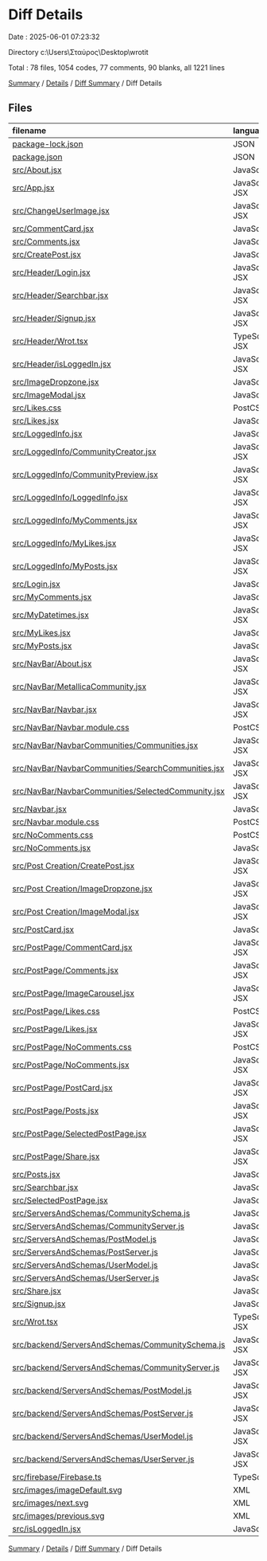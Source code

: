 # Diff Details

Date : 2025-06-01 07:23:32

Directory c:\\Users\\Σταύρος\\Desktop\\wrotit

Total : 78 files,  1054 codes, 77 comments, 90 blanks, all 1221 lines

[Summary](results.md) / [Details](details.md) / [Diff Summary](diff.md) / Diff Details

## Files
| filename | language | code | comment | blank | total |
| :--- | :--- | ---: | ---: | ---: | ---: |
| [package-lock.json](/package-lock.json) | JSON | 133 | 0 | 0 | 133 |
| [package.json](/package.json) | JSON | 3 | 0 | 0 | 3 |
| [src/About.jsx](/src/About.jsx) | JavaScript | -14 | 0 | -1 | -15 |
| [src/App.jsx](/src/App.jsx) | JavaScript JSX | 15 | 7 | 4 | 26 |
| [src/ChangeUserImage.jsx](/src/ChangeUserImage.jsx) | JavaScript JSX | 51 | 2 | 2 | 55 |
| [src/CommentCard.jsx](/src/CommentCard.jsx) | JavaScript | -17 | 0 | -3 | -20 |
| [src/Comments.jsx](/src/Comments.jsx) | JavaScript | -12 | -1 | -5 | -18 |
| [src/CreatePost.jsx](/src/CreatePost.jsx) | JavaScript | -189 | -1 | -26 | -216 |
| [src/Header/Login.jsx](/src/Header/Login.jsx) | JavaScript JSX | 88 | 1 | 5 | 94 |
| [src/Header/Searchbar.jsx](/src/Header/Searchbar.jsx) | JavaScript JSX | 30 | 5 | 10 | 45 |
| [src/Header/Signup.jsx](/src/Header/Signup.jsx) | JavaScript JSX | 139 | 1 | 13 | 153 |
| [src/Header/Wrot.tsx](/src/Header/Wrot.tsx) | TypeScript JSX | 16 | 0 | 2 | 18 |
| [src/Header/isLoggedIn.jsx](/src/Header/isLoggedIn.jsx) | JavaScript JSX | 5 | 1 | 1 | 7 |
| [src/ImageDropzone.jsx](/src/ImageDropzone.jsx) | JavaScript | -93 | -1 | -12 | -106 |
| [src/ImageModal.jsx](/src/ImageModal.jsx) | JavaScript | -8 | 0 | -2 | -10 |
| [src/Likes.css](/src/Likes.css) | PostCSS | -22 | -2 | -4 | -28 |
| [src/Likes.jsx](/src/Likes.jsx) | JavaScript | -82 | 0 | -12 | -94 |
| [src/LoggedInfo.jsx](/src/LoggedInfo.jsx) | JavaScript | -82 | -2 | -16 | -100 |
| [src/LoggedInfo/CommunityCreator.jsx](/src/LoggedInfo/CommunityCreator.jsx) | JavaScript JSX | 255 | 0 | 18 | 273 |
| [src/LoggedInfo/CommunityPreview.jsx](/src/LoggedInfo/CommunityPreview.jsx) | JavaScript JSX | 76 | 0 | 6 | 82 |
| [src/LoggedInfo/LoggedInfo.jsx](/src/LoggedInfo/LoggedInfo.jsx) | JavaScript JSX | 88 | 17 | 20 | 125 |
| [src/LoggedInfo/MyComments.jsx](/src/LoggedInfo/MyComments.jsx) | JavaScript JSX | 5 | 0 | 1 | 6 |
| [src/LoggedInfo/MyLikes.jsx](/src/LoggedInfo/MyLikes.jsx) | JavaScript JSX | 50 | 2 | 5 | 57 |
| [src/LoggedInfo/MyPosts.jsx](/src/LoggedInfo/MyPosts.jsx) | JavaScript JSX | 50 | 2 | 5 | 57 |
| [src/Login.jsx](/src/Login.jsx) | JavaScript | -88 | -1 | -5 | -94 |
| [src/MyComments.jsx](/src/MyComments.jsx) | JavaScript | -5 | 0 | -1 | -6 |
| [src/MyDatetimes.jsx](/src/MyDatetimes.jsx) | JavaScript JSX | -2 | 2 | 0 | 0 |
| [src/MyLikes.jsx](/src/MyLikes.jsx) | JavaScript | -50 | -2 | -5 | -57 |
| [src/MyPosts.jsx](/src/MyPosts.jsx) | JavaScript | -50 | -2 | -5 | -57 |
| [src/NavBar/About.jsx](/src/NavBar/About.jsx) | JavaScript JSX | 14 | 0 | 1 | 15 |
| [src/NavBar/MetallicaCommunity.jsx](/src/NavBar/MetallicaCommunity.jsx) | JavaScript JSX | 50 | 2 | 6 | 58 |
| [src/NavBar/Navbar.jsx](/src/NavBar/Navbar.jsx) | JavaScript JSX | 72 | 22 | 18 | 112 |
| [src/NavBar/Navbar.module.css](/src/NavBar/Navbar.module.css) | PostCSS | 54 | 0 | 9 | 63 |
| [src/NavBar/NavbarCommunities/Communities.jsx](/src/NavBar/NavbarCommunities/Communities.jsx) | JavaScript JSX | 35 | 1 | 7 | 43 |
| [src/NavBar/NavbarCommunities/SearchCommunities.jsx](/src/NavBar/NavbarCommunities/SearchCommunities.jsx) | JavaScript JSX | 42 | 6 | 17 | 65 |
| [src/NavBar/NavbarCommunities/SelectedCommunity.jsx](/src/NavBar/NavbarCommunities/SelectedCommunity.jsx) | JavaScript JSX | 40 | 18 | 7 | 65 |
| [src/Navbar.jsx](/src/Navbar.jsx) | JavaScript | -54 | -21 | -13 | -88 |
| [src/Navbar.module.css](/src/Navbar.module.css) | PostCSS | -54 | 0 | -9 | -63 |
| [src/NoComments.css](/src/NoComments.css) | PostCSS | -13 | -1 | -8 | -22 |
| [src/NoComments.jsx](/src/NoComments.jsx) | JavaScript | -22 | 0 | -7 | -29 |
| [src/Post Creation/CreatePost.jsx](/src/Post%20Creation/CreatePost.jsx) | JavaScript JSX | 307 | 3 | 32 | 342 |
| [src/Post Creation/ImageDropzone.jsx](/src/Post%20Creation/ImageDropzone.jsx) | JavaScript JSX | 93 | 1 | 12 | 106 |
| [src/Post Creation/ImageModal.jsx](/src/Post%20Creation/ImageModal.jsx) | JavaScript JSX | 8 | 0 | 2 | 10 |
| [src/PostCard.jsx](/src/PostCard.jsx) | JavaScript | -101 | 0 | -23 | -124 |
| [src/PostPage/CommentCard.jsx](/src/PostPage/CommentCard.jsx) | JavaScript JSX | 17 | 0 | 3 | 20 |
| [src/PostPage/Comments.jsx](/src/PostPage/Comments.jsx) | JavaScript JSX | 12 | 1 | 5 | 18 |
| [src/PostPage/ImageCarousel.jsx](/src/PostPage/ImageCarousel.jsx) | JavaScript JSX | 67 | 0 | 7 | 74 |
| [src/PostPage/Likes.css](/src/PostPage/Likes.css) | PostCSS | 22 | 2 | 4 | 28 |
| [src/PostPage/Likes.jsx](/src/PostPage/Likes.jsx) | JavaScript JSX | 95 | 7 | 15 | 117 |
| [src/PostPage/NoComments.css](/src/PostPage/NoComments.css) | PostCSS | 13 | 1 | 8 | 22 |
| [src/PostPage/NoComments.jsx](/src/PostPage/NoComments.jsx) | JavaScript JSX | 22 | 0 | 7 | 29 |
| [src/PostPage/PostCard.jsx](/src/PostPage/PostCard.jsx) | JavaScript JSX | 156 | 0 | 15 | 171 |
| [src/PostPage/Posts.jsx](/src/PostPage/Posts.jsx) | JavaScript JSX | 21 | 0 | 2 | 23 |
| [src/PostPage/SelectedPostPage.jsx](/src/PostPage/SelectedPostPage.jsx) | JavaScript JSX | 171 | 9 | 22 | 202 |
| [src/PostPage/Share.jsx](/src/PostPage/Share.jsx) | JavaScript JSX | 62 | 3 | 6 | 71 |
| [src/Posts.jsx](/src/Posts.jsx) | JavaScript | -21 | 0 | -2 | -23 |
| [src/Searchbar.jsx](/src/Searchbar.jsx) | JavaScript | -32 | -3 | -10 | -45 |
| [src/SelectedPostPage.jsx](/src/SelectedPostPage.jsx) | JavaScript | -165 | -8 | -18 | -191 |
| [src/ServersAndSchemas/CommunitySchema.js](/src/ServersAndSchemas/CommunitySchema.js) | JavaScript | -20 | 0 | -4 | -24 |
| [src/ServersAndSchemas/CommunityServer.js](/src/ServersAndSchemas/CommunityServer.js) | JavaScript | -45 | 0 | -6 | -51 |
| [src/ServersAndSchemas/PostModel.js](/src/ServersAndSchemas/PostModel.js) | JavaScript | -37 | -1 | -5 | -43 |
| [src/ServersAndSchemas/PostServer.js](/src/ServersAndSchemas/PostServer.js) | JavaScript | -116 | -4 | -14 | -134 |
| [src/ServersAndSchemas/UserModel.js](/src/ServersAndSchemas/UserModel.js) | JavaScript | -14 | -1 | -3 | -18 |
| [src/ServersAndSchemas/UserServer.js](/src/ServersAndSchemas/UserServer.js) | JavaScript | -96 | -16 | -27 | -139 |
| [src/Share.jsx](/src/Share.jsx) | JavaScript | -64 | -1 | -6 | -71 |
| [src/Signup.jsx](/src/Signup.jsx) | JavaScript | -139 | -1 | -13 | -153 |
| [src/Wrot.tsx](/src/Wrot.tsx) | TypeScript JSX | -16 | 0 | -2 | -18 |
| [src/backend/ServersAndSchemas/CommunitySchema.js](/src/backend/ServersAndSchemas/CommunitySchema.js) | JavaScript JSX | 16 | 4 | 5 | 25 |
| [src/backend/ServersAndSchemas/CommunityServer.js](/src/backend/ServersAndSchemas/CommunityServer.js) | JavaScript JSX | 64 | 1 | 11 | 76 |
| [src/backend/ServersAndSchemas/PostModel.js](/src/backend/ServersAndSchemas/PostModel.js) | JavaScript JSX | 37 | 1 | 5 | 43 |
| [src/backend/ServersAndSchemas/PostServer.js](/src/backend/ServersAndSchemas/PostServer.js) | JavaScript JSX | 115 | 5 | 16 | 136 |
| [src/backend/ServersAndSchemas/UserModel.js](/src/backend/ServersAndSchemas/UserModel.js) | JavaScript JSX | 15 | 1 | 3 | 19 |
| [src/backend/ServersAndSchemas/UserServer.js](/src/backend/ServersAndSchemas/UserServer.js) | JavaScript JSX | 147 | 22 | 23 | 192 |
| [src/firebase/Firebase.ts](/src/firebase/Firebase.ts) | TypeScript | -13 | -5 | -2 | -20 |
| [src/images/imageDefault.svg](/src/images/imageDefault.svg) | XML | 4 | 0 | 0 | 4 |
| [src/images/next.svg](/src/images/next.svg) | XML | 10 | 1 | 0 | 11 |
| [src/images/previous.svg](/src/images/previous.svg) | XML | 10 | 1 | 0 | 11 |
| [src/isLoggedIn.jsx](/src/isLoggedIn.jsx) | JavaScript | -5 | -1 | -1 | -7 |

[Summary](results.md) / [Details](details.md) / [Diff Summary](diff.md) / Diff Details